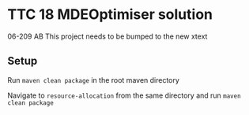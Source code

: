 # TTC 18 MDEOptimiser solution

 06-209 AB This project needs to be bumped to the new xtext

## Setup

Run `maven clean package` in the root maven directory

Navigate to `resource-allocation` from the same directory and run `maven clean package`
